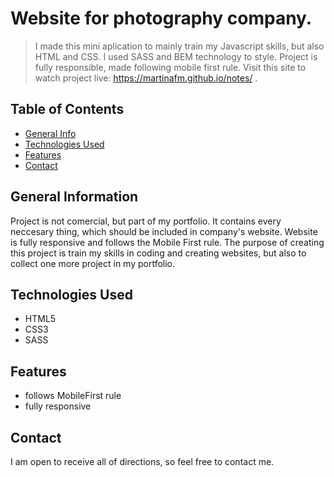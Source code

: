 # Website for photography company.
> I made this mini aplication to mainly train my Javascript skills, but also HTML and CSS. I used SASS and BEM technology to style. Project is fully responsible, made following mobile first rule.
> Visit this site to watch project live: https://martinafm.github.io/notes/ .


## Table of Contents
* [General Info](#general-information)
* [Technologies Used](#technologies-used)
* [Features](#features)
* [Contact](#contact)



## General Information
Project is not comercial, but part of my portfolio. It contains every neccesary thing, which should be included in company's website. Website is fully responsive and follows the Mobile First rule. The purpose of creating this project is train my skills in coding and creating websites, but also to collect one more project in my portfolio.


## Technologies Used
- HTML5
- CSS3
- SASS


## Features
- follows MobileFirst rule
- fully responsive


## Contact
I am open to receive all of directions, so feel free to contact me.
